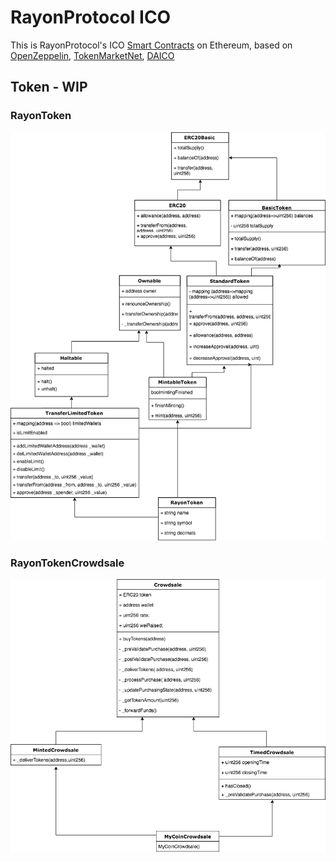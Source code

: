# RayonProtocol ICO 

This is RayonProtocol's ICO [Smart Contracts](https://en.wikipedia.org/wiki/Smart_contract) on Ethereum, based on [OpenZeppelin](https://github.com/OpenZeppelin/), [TokenMarketNet](https://github.com/TokenMarketNet), [DAICO](https://github.com/theabyssportal/DAICO-Smart-Contract)  

## Token - WIP

### RayonToken
![RayonToken](doc/RayonToken.png)

### RayonTokenCrowdsale
![RayonTokenCrowdsale](doc/RayonTokenCrowdsale.png)
